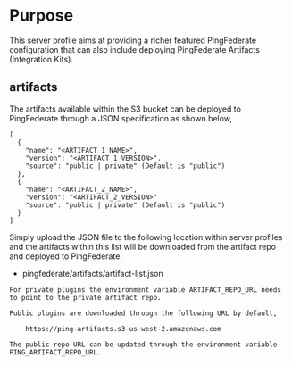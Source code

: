 # Purpose
This server profile aims at providing a richer featured PingFederate configuration 
that can also include deploying PingFederate Artifacts (Integration Kits).

## artifacts
The artifacts available within the S3 bucket can be deployed to PingFederate
through a JSON specification as shown below,

```
[
  {
    "name": "<ARTIFACT_1_NAME>",
    "version": "<ARTIFACT_1_VERSION>".
    "source": "public | private" (Default is "public")
  },
  {
    "name": "<ARTIFACT_2_NAME>",
    "version": "<ARTIFACT_2_VERSION>"
    "source": "public | private" (Default is "public")
  }
]
```

Simply upload the JSON file to the following location within server profiles
and the artifacts within this list will be downloaded from the artifact repo
and deployed to PingFederate.

- pingfederate/artifacts/artifact-list.json

```
For private plugins the environment variable ARTIFACT_REPO_URL needs to point to the private artifact repo.
```

```
Public plugins are downloaded through the following URL by default,

    https://ping-artifacts.s3-us-west-2.amazonaws.com

The public repo URL can be updated through the environment variable PING_ARTIFACT_REPO_URL.
```